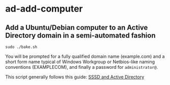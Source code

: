 # ad-add-computer
## Add a Ubuntu/Debian computer to an Active Directory domain in a semi-automated fashion

`sudo ./bake.sh`

You will be prompted for a fully qualified domain name (example.com) and a short form name typical of Windows Workgroup or Netbios-like naming conventions (EXAMPLECOM), and finally a password for `administrator@`.

This script generally follows this guide: [SSSD and Active Directory](https://help.ubuntu.com/lts/serverguide/sssd-ad.html)